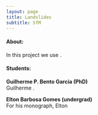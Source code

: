 ```yaml
---
layout: page
title: Landslides
subtitle: SfM
---
```

<!-- #### News: -->
<!-- [[blog post]({{site.url}}/2018-04-24-garcia_lichi)]: "Garcia Garden" quarry - 3D modeling of a vertical wall with SfM and a UAV -->

#### About:
In this project we use . 

#### Students:
**Guilherme P. Bento Garcia (PhD)**  
Guilherme .

**Elton Barbosa Gomes (undergrad)**  
For his monograph, Elton 

